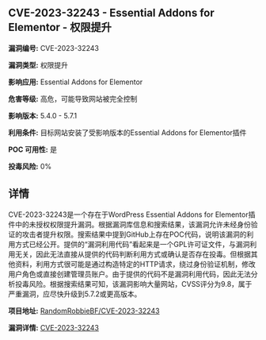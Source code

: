 ## CVE-2023-32243 - Essential Addons for Elementor - 权限提升

**漏洞编号:** CVE-2023-32243

**漏洞类型:** 权限提升

**影响应用:** Essential Addons for Elementor

**危害等级:** 高危，可能导致网站被完全控制

**影响版本:** 5.4.0 - 5.7.1

**利用条件:** 目标网站安装了受影响版本的Essential Addons for Elementor插件

**POC 可用性:** 是

**投毒风险:** 0%

## 详情

CVE-2023-32243是一个存在于WordPress Essential Addons for Elementor插件中的未授权权限提升漏洞。根据漏洞库信息和搜索结果，该漏洞允许未经身份验证的攻击者提升权限。搜索结果中提到GitHub上存在POC代码，说明该漏洞的利用方式已经公开。提供的“漏洞利用代码”看起来是一个GPL许可证文件，与漏洞利用无关，因此无法直接从提供的代码判断利用方式或确认是否存在投毒。但根据其他资料，利用方式很可能是通过构造特定的HTTP请求，绕过身份验证机制，修改用户角色或直接创建管理员账户。由于提供的代码不是漏洞利用代码，因此无法分析投毒风险。根据搜索结果可知，该漏洞影响大量网站，CVSS评分为9.8，属于严重漏洞，应尽快升级到5.7.2或更高版本。

**项目地址:** [RandomRobbieBF/CVE-2023-32243](https://github.com/RandomRobbieBF/CVE-2023-32243)

**漏洞详情:** [CVE-2023-32243](https://nvd.nist.gov/vuln/detail/CVE-2023-32243)